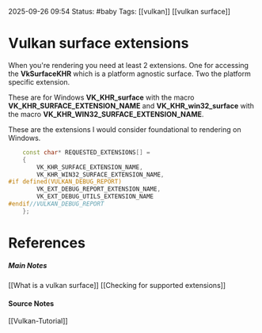 2025-09-26 09:54
Status: #baby 
Tags: [[vulkan]] [[vulkan surface]]
# Vulkan surface extensions

When you're rendering you need at least 2 extensions. One for accessing the **VkSurfaceKHR** which is a platform agnostic surface. Two the platform specific extension.  

These are for Windows **VK_KHR_surface** with the macro **VK_KHR_SURFACE_EXTENSION_NAME** and **VK_KHR_win32_surface** with the macro **VK_KHR_WIN32_SURFACE_EXTENSION_NAME**.

These are the extensions I would consider foundational to rendering on Windows.

```c++
    const char* REQUESTED_EXTENSIONS[] =
    {
        VK_KHR_SURFACE_EXTENSION_NAME,
        VK_KHR_WIN32_SURFACE_EXTENSION_NAME,
#if defined(VULKAN_DEBUG_REPORT)
        VK_EXT_DEBUG_REPORT_EXTENSION_NAME,
        VK_EXT_DEBUG_UTILS_EXTENSION_NAME
#endif//VULKAN_DEBUG_REPORT
    };
```
# References
##### Main Notes
[[What is a vulkan surface]]
[[Checking for supported extensions]]
#### Source Notes
[[Vulkan-Tutorial]]

